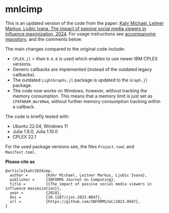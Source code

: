 # mnlcimp
This is an updated version of the code from the paper: [Kahr Michael, Leitner Markus, Ljubic Ivana. The impact of passive social media viewers in influence maximization, 2024](https://doi.org/10.1287/ijoc.2023.0047). For usage instructions see [accompanying repository](https://github.com/INFORMSJoC/2023.0047), and the comments below.

The main changes compared to the original code include:
- `CPLEX.jl` > than `0.6.6` is used which enables to use newer IBM CPLEX versions.
- Generic callbacks are implemented (instead of the outdated legacy callbacks).
- The outdated `LightGraphs.jl` package is updated to the `Graph.jl` package.
- The code now works on Windows, however, without tracking the memory consumption. This means that a memory limit is just set as `CPXPARAM_WorkMem`, without further memory consumption tracking within a callback.

The code is briefly tested with:
- Ubuntu 22.04, Windows 11
- Julia 1.9.0, Julia 1.10.0
- CPLEX 22.1

For the used package versions see, the files `Project.toml` and `Manifest.toml`.

**Please cite as**
```
@article{kahr2024imp,
  author =        {Kahr Michael, Leitner Markus, Ljubic Ivana},
  publisher =     {INFORMS Journal on Computing},
  title =         {{The impact of passive social media viewers in influence maximization}},
  year =          {2024},
  doi =           {10.1287/ijoc.2023.0047},
  url =           {https://github.com/INFORMSJoC/2023.0047},
}  
```


